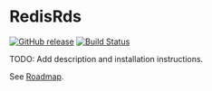 # RedisRds

[![GitHub release](https://img.shields.io/badge/release-0.1.0-blue.png)](https://github.com/barcoo/RedisRds/releases/tag/0.1.0)
[![Build Status](https://travis-ci.org/barcoo/redis_rds.svg?branch=master)](https://travis-ci.org/barcoo/redis_rds)

TODO: Add description and installation instructions.

See [Roadmap](doc/ROADMAP.md).

